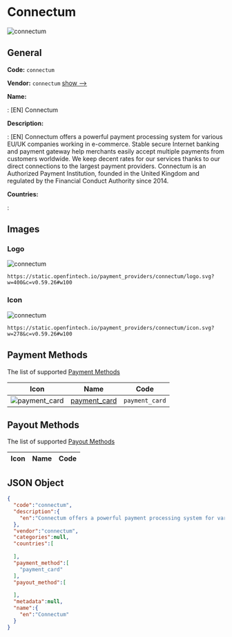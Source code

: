 
# Connectum 
![connectum](https://static.openfintech.io/payment_providers/connectum/logo.svg?w=400&c=v0.59.26#w100)  

## General 
 
**Code:** `connectum` 
 
**Vendor:** `connectum` [show -->](/vendors/connectum/) 
 
**Name:** 
 
:	[EN] Connectum 
 
**Description:** 
 
: [EN] Connectum offers a powerful payment processing system for various EU/UK companies working in e-commerce. Stable secure Internet banking and payment gateway help merchants easily accept multiple payments from customers worldwide. We keep decent rates for our services thanks to our direct connections to the largest payment providers. Connectum is an Authorized Payment Institution, founded in the United Kingdom and regulated by the Financial Conduct Authority since 2014. 
 
 
**Countries:** 
 
: 

## Images 

### Logo 
 
![connectum](https://static.openfintech.io/payment_providers/connectum/logo.svg?w=400&c=v0.59.26#w100)  

```
https://static.openfintech.io/payment_providers/connectum/logo.svg?w=400&c=v0.59.26#w100
```  

### Icon 
 
![connectum](https://static.openfintech.io/payment_providers/connectum/icon.svg?w=278&c=v0.59.26#w100)  

```
https://static.openfintech.io/payment_providers/connectum/icon.svg?w=278&c=v0.59.26#w100
```  

## Payment Methods 
 
The list of supported [Payment Methods](/payment-methods/) 

|Icon|Name|Code| 
|:---:|:---:|:---:| 
|![payment_card](https://static.openfintech.io/payment_methods/payment_card/icon.svg?w=278&c=v0.59.26#w100) |[payment_card](/payment-methods/payment_card/)|`payment_card`| 
 

## Payout Methods 
 
The list of supported [Payout Methods](/payout-methods/) 

|Icon|Name|Code| 
|:---:|:---:|:---:| 
 

## JSON Object 

```json
{
  "code":"connectum",
  "description":{
    "en":"Connectum offers a powerful payment processing system for various EU\/UK companies working in e-commerce. Stable secure Internet banking and payment gateway help merchants easily accept multiple payments from customers worldwide. We keep decent rates for our services thanks to our direct connections to the largest payment providers. Connectum is an Authorized Payment Institution, founded in the United Kingdom and regulated by the Financial Conduct Authority since 2014."
  },
  "vendor":"connectum",
  "categories":null,
  "countries":[
    
  ],
  "payment_method":[
    "payment_card"
  ],
  "payout_method":[
    
  ],
  "metadata":null,
  "name":{
    "en":"Connectum"
  }
}
```  
